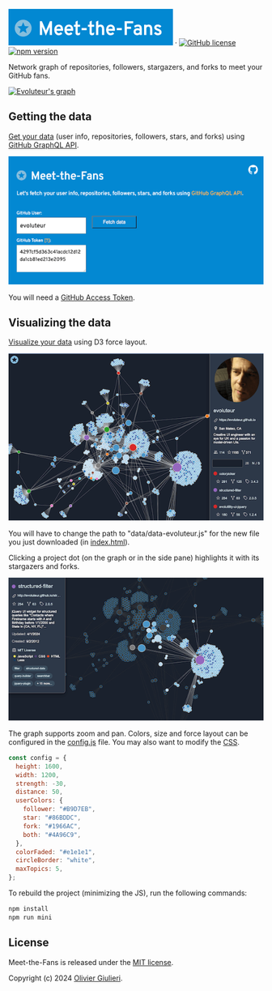 ![Meet-the-Fans](screenshots/mtf.png) &middot; [![GitHub license](https://img.shields.io/github/license/evoluteur/meet-the-fans)](https://github.com/evoluteur/meet-the-fans/blob/master/LICENSE) [![npm version](https://img.shields.io/npm/v/meet-the-fans)](https://www.npmjs.com/package/meet-the-fans)

Network graph of repositories, followers, stargazers, and forks to meet your GitHub fans.

[![Evoluteur's graph](screenshots/evoluteur.png)](https://evoluteur.github.io/meet-the-fans/)

## Getting the data

[Get your data](https://evoluteur.github.io/meet-the-fans/index-data.html) (user info, repositories, followers, stars, and forks) using [GitHub GraphQL API](https://docs.github.com/en/free-pro-team@latest/graphql).

[![Get your Data](screenshots/mtf-data-fetch.png)](https://evoluteur.github.io/meet-the-fans/index-data.html)

You will need a [GitHub Access Token](https://docs.github.com/en/free-pro-team@latest/github/authenticating-to-github/creating-a-personal-access-token).

## Visualizing the data

[Visualize your data](https://evoluteur.github.io/meet-the-fans/) using D3 force layout.

[![Evoluteur's graph](screenshots/mtf-data-viz.png)](https://evoluteur.github.io/meet-the-fans/)

You will have to change the path to "data/data-evoluteur.js" for the new file you just downloaded (in [index.html](https://github.com/evoluteur/meet-the-fans/blob/master/index.html)).

Clicking a project dot (on the graph or in the side pane) highlights it with its stargazers and forks.

[![Evoluteur's graph](screenshots/mtf-data-viz-2.png)](https://evoluteur.github.io/meet-the-fans/)

The graph supports zoom and pan. Colors, size and force layout can be configured in the [config.js](https://github.com/evoluteur/meet-the-fans/blob/master/config.js) file. You may also want to modify the [CSS](https://github.com/evoluteur/meet-the-fans/blob/master/css/meet-the-fans.css).

```javascript
const config = {
  height: 1600,
  width: 1200,
  strength: -30,
  distance: 50,
  userColors: {
    follower: "#B9D7EB",
    star: "#86BDDC",
    fork: "#1966AC",
    both: "#4A96C9",
  },
  colorFaded: "#e1e1e1",
  circleBorder: "white",
  maxTopics: 5,
};
```

To rebuild the project (minimizing the JS), run the following commands:

```javascript
npm install
npm run mini
```

## License

Meet-the-Fans is released under the [MIT license](http://github.com/evoluteur/meet-the-fans/blob/master/LICENSE).

Copyright (c) 2024 [Olivier Giulieri](https://evoluteur.github.io/).

